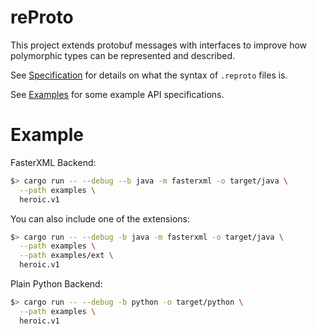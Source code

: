 # reProto

This project extends protobuf messages with interfaces to improve how polymorphic types can be
represented and described.

See [Specification][spec] for details on what the syntax of `.reproto` files is.

See [Examples][examples] for some example API specifications.

[spec]: /doc/spec.md
[examples]: /examples

# Example

FasterXML Backend:

```bash
$> cargo run -- --debug --b java -m fasterxml -o target/java \
  --path examples \
  heroic.v1
```

You can also include one of the extensions:

```bash
$> cargo run -- --debug -b java -m fasterxml -o target/java \
  --path examples \
  --path examples/ext \
  heroic.v1
```

Plain Python Backend:

```bash
$> cargo run -- --debug -b python -o target/python \
  --path examples \
  heroic.v1
```
